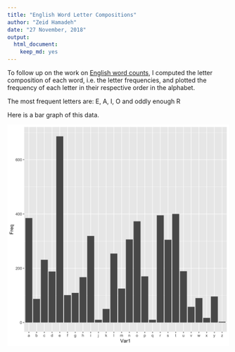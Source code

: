```yaml
---
title: "English Word Letter Compositions"
author: "Zeid Hamadeh"
date: "27 November, 2018"
output:
  html_document:
    keep_md: yes
---
```





To follow up on the work on [English word counts](), I computed the letter composition of each word, i.e. the letter frequencies, and plotted the frequency of each letter in their respective order in the alphabet. 

The most frequent letters are: E, A, I, O and oddly enough R

Here is a bar graph of this data. 

![*Fig. 1* A histogram of English word letter compositions](letter_count.png)
